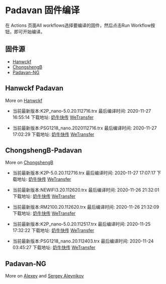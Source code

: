 # Padavan 固件编译
在 Actions 页面All workflows选择要编译的固件，然后点击Run Workflow按钮，即可开始编译。
## 固件源

- [Hanwckf](#Hanwckf-Padavan)
- [ChongshengB](#ChongshengB-Padavan)
- [Padavan-NG](#Padavan-NG)

## Hanwckf Padavan
More on [Hanwckf](https://github.com/hanwckf/rt-n56u/)

* 当前最新版本:K2P_nano-5.0.20.112716.trx  最后编译时间: 2020-11-27 16:55:14  下载地址: [奶牛快传](https://cowtransfer.com/s/804e837aa28b42)  [WeTransfer](https://we.tl/t-IIXl0MA8xT)

* 当前最新版本:PSG1218_nano.2020112716.trx  最后编译时间: 2020-11-27 17:02:29  下载地址: [奶牛快传](https://cowtransfer.com/s/430f7442bb0a40)  [WeTransfer](https://we.tl/t-eLeVumt0lP)


















## ChongshengB-Padavan
More on [ChongshengB](https://github.com/chongshengB/rt-n56u)



* 当前最新版本:K2P-5.0.20.112716.trx  最后编译时间: 2020-11-27 17:07:17  下载地址: [奶牛快传](https://cowtransfer.com/s/2a7eee52a81f4e)  [WeTransfer](https://we.tl/t-Mh48oBhGFF)

* 当前最新版本:NEWIFI3.20.112620.trx  最后编译时间: 2020-11-26 21:32:01  下载地址: [奶牛快传](https://cowtransfer.com/s/533b0fea25514b)  [WeTransfer](https://we.tl/t-oguN2JSeAO)

* 当前最新版本:RM2100.20.112620.trx  最后编译时间: 2020-11-26 21:32:09  下载地址: [奶牛快传](https://cowtransfer.com/s/7b9d7b354bd243)  [WeTransfer](https://we.tl/t-hwQmxpXDpw)

* 当前最新版本:K2P_nano-5.0.20.112517.trx  最后编译时间: 2020-11-25 17:32:22  下载地址: [奶牛快传](https://cowtransfer.com/s/4c9b5eec138d45)  [WeTransfer](https://we.tl/t-FQvyJVhfQP)

* 当前最新版本:PSG1218_nano.20.112403.trx  最后编译时间: 2020-11-24 03:45:27  下载地址: [奶牛快传]()  [WeTransfer](https://we.tl/t-QEMlhUqVqy)













## Padavan-NG
More on [Alexey](https://gitlab.com/dm38/padavan-ng) and [Sergey Aleynikov](https://github.com/dur-randir/padavan-ng)

